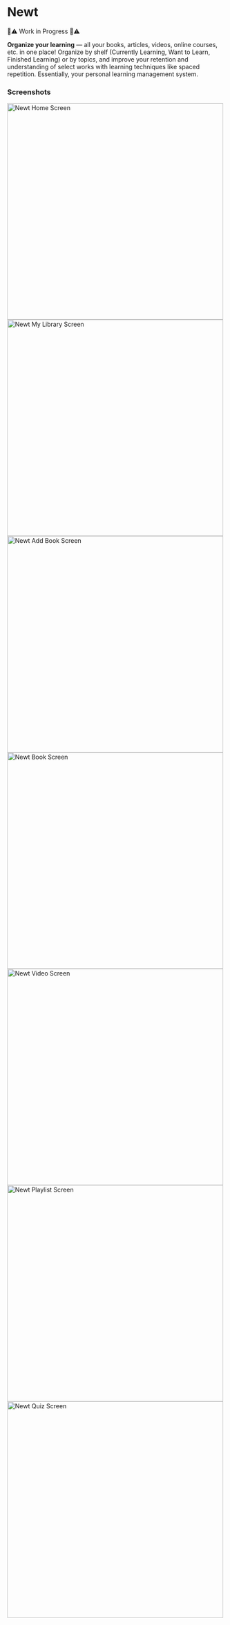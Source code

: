 # Newt

:construction::warning: Work in Progress :construction::warning:

**Organize your learning** &mdash; all your books, articles, videos, online courses, etc. in one place! Organize by shelf (Currently Learning, Want to Learn, Finished Learning) or by topics, and improve your retention and understanding of select works with learning techniques like spaced repetition. Essentially, your personal learning management system.

### Screenshots

<div style="display: inline; margin: 0 auto;">
<img src="https://github.com/newt-learning/newt-app/blob/master/assets/screenshots/home_screen.PNG" alt="Newt Home Screen" height="500" />
<img src="https://github.com/newt-learning/newt-app/blob/master/assets/screenshots/my_library_screen.png" alt="Newt My Library Screen" height="500" />
<img src="https://github.com/newt-learning/newt-app/blob/master/assets/screenshots/add_book_screen.png" alt="Newt Add Book Screen" height="500" />
<img src="https://github.com/newt-learning/newt-app/blob/master/assets/screenshots/book_screen.png" alt="Newt Book Screen" height="500" />
<img src="https://github.com/newt-learning/newt-app/blob/master/assets/screenshots/video_screen.png" alt="Newt Video Screen" height="500" />
<img src="https://github.com/newt-learning/newt-app/blob/master/assets/screenshots/playlist_screen.png" alt="Newt Playlist Screen" height="500" />
<img src="https://github.com/newt-learning/newt-app/blob/master/assets/screenshots/quiz_screen.png" alt="Newt Quiz Screen" height="500" />
</div>
